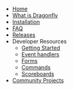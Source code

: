 * [Home](https://github.com/df-mc/dragonfly/wiki)
* [What is Dragonfly](https://github.com/df-mc/dragonfly/wiki/What-is-Dragonfly)
* [Installation](https://github.com/df-mc/dragonfly/wiki/Installation)
* [FAQ](https://github.com/df-mc/dragonfly/wiki/Frequently-Asked-Questions-(FAQ))
* [Releases](https://github.com/df-mc/dragonfly/wiki/Releases)
* Developer Resources
    - [Getting Started](https://github.com/df-mc/dragonfly/wiki/Getting-Started)
    - [Event handlers](https://github.com/df-mc/dragonfly/wiki/Event-Handlers)
    - [Forms](https://github.com/df-mc/dragonfly/wiki/Forms)
    - [Commands](https://github.com/df-mc/dragonfly/wiki/Commands)
    - [Scoreboards](https://github.com/df-mc/dragonfly/wiki/Scoreboards)
* [Community Projects](https://github.com/df-mc/dragonfly/wiki/Community-Projects)